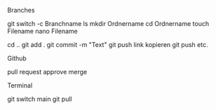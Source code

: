 Branches

git switch -c Branchname
ls
mkdir Ordnername
cd Ordnername
touch Filename
nano Filename

cd ..
git add .
git commit -m "Text"
git push
link kopieren
git push etc. 

Github

pull request
approve
merge

Terminal

git switch main
git pull
